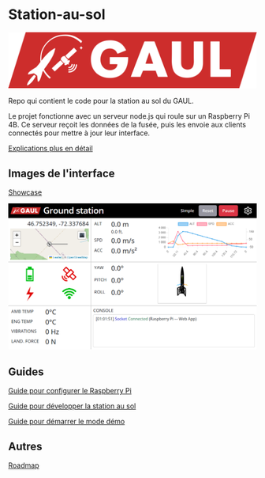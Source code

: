 # Station-au-sol

![GAUL Banner](doc/logo-full.webp)

Repo qui contient le code pour la station au sol du GAUL.

Le projet fonctionne avec un serveur node.js qui roule sur un Raspberry Pi 4B. Ce serveur reçoit les données de la fusée, puis les envoie aux clients connectés pour mettre à jour leur interface.

[Explications plus en détail](./doc/explications.md)

## Images de l'interface

[Showcase](./doc/showcase/showcase.md)

![Interface 1](./doc/showcase/interface-1.png)

## Guides

[Guide pour configurer le Raspberry Pi](./doc/raspi-config/raspi-config.md)

[Guide pour développer la station au sol](./doc/guide/developpement.md)

[Guide pour démarrer le mode démo](./doc/guide/demo.md)

## Autres

[Roadmap](./ROADMAP.md)
